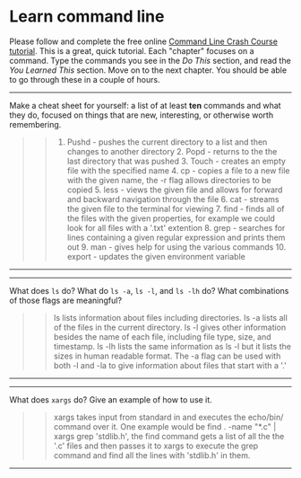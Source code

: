 # Learn command line

Please follow and complete the free online [Command Line Crash Course
tutorial](http://cli.learncodethehardway.org/book/). This is a great,
quick tutorial. Each "chapter" focuses on a command. Type the commands
you see in the _Do This_ section, and read the _You Learned This_
section. Move on to the next chapter. You should be able to go through
these in a couple of hours.


---

Make a cheat sheet for yourself: a list of at least **ten** commands and what they do, focused on things that are new, interesting, or otherwise worth remembering.

> > 1. Pushd - pushes the current directory to a list and then changes to another directory
    2. Popd - returns to the the last directory that was pushed
    3. Touch - creates an empty file with the specified name
    4. cp - copies a file to a new file with the given name, the -r flag allows directories to be copied
    5. less - views the given file and allows for forward and backward navigation through the file
    6. cat - streams the given file to the terminal for viewing
    7. find - finds all of the files with the given properties, for example we could look for all files with a '.txt' extention
    8. grep - searches for lines containing a given regular expression and prints them out
    9. man - gives help for using the various commands
    10. export - updates the given environment variable
---


---

What does `ls` do? What do `ls -a`, `ls -l`, and `ls -lh` do? What combinations of those flags are meaningful?

> > ls lists information about files including directories.  ls -a lists all of the files in the current directory.  ls -l gives other information besides the name of each file, including file type, size, and timestamp.  ls -lh lists the same information as ls -l but it lists the sizes in human readable format.  The -a flag can be used with both -l and -la to give information about files that start with a '.'

---


---

What does `xargs` do? Give an example of how to use it.

> > xargs takes input from standard in and executes the echo/bin/ command over it.  One example would be find . -name "*.c" | xargs grep 'stdlib.h', the find command gets a list of all the the '.c' files and then passes it to xargs to execute the grep command and find all the lines with 'stdlib.h' in them.

---

